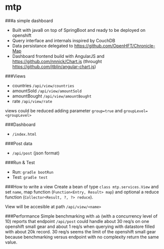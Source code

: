 # mtp
###a simple dashboard 

- Built with java8 on top of SpringBoot and ready to be deployed on openshift
- Query interface and internals inspired by CouchDB
- Data persistance delegated to https://github.com/OpenHFT/Chronicle-Map
- Dashboard frontend build with AngularJS and https://github.com/nnnick/Chart.js (throught https://github.com/jtblin/angular-chart.js)

###Views
- countries `/api/view/countries`
- amountSold `/api/view/amountSold`
- amountBought `/api/view/amountBought`
- rate `/api/view/rate`

views could be reduced adding parameter `group=true` and  `groupLevel=<groupLevel>`

###Dashboard
- `/index.html`

###Post data 
- `/api/post` (json format)

###Run & Test
- Run: `gradle bootRun`
- Test: `gradle test`  

###How to write a view
Create a bean of type `class mtp.services.View` and set `name`, 
map function (`Function<Entry, Result> map`) and optional a reduce function (`Collector<Result, ?, ?> reduce`).

View will be accesible at path `/api/view/<name>`

###Performance
Simple benchmarking with `ab` (with a concurrency level of 10) reports that endpoint `/api/post` could handle about 30 req/s on one openshift small gear and about 1 req/s when querying with datastore filled with about 20k record. 30 req/s seems the limit of the openshift small gear because benchmarking versus endpoint with no complexity return the same value.
